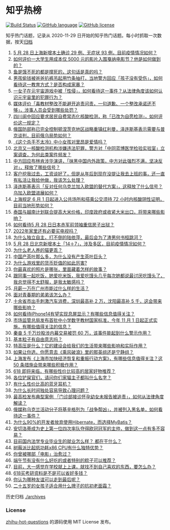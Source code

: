 # 知乎热榜
[![Build Status](https://github.com/ToWeLong/zhihu-hot-questions/workflows/CI/badge.svg)](https://github.com/ToWeLong/zhihu-hot-questions/actions)
[![GitHub language](https://img.shields.io/badge/language-golang-orange.svg)](https://golang.org/)
[![GitHub license](https://img.shields.io/github/license/ToWeLong/zhihu-hot-questions)](https://github.com/ToWeLong/zhihu-hot-questions/blob/main/LICENSE)

知乎热门话题，记录从 2020-11-29 日开始的知乎热门话题。每小时抓取一次数据，按天[归档](./archives)

<!-- BEGIN -->

1. [5 月 28 日上海新增本土确诊 29 例、无症状 93 例，目前疫情情况如何？](https://www.zhihu.com/question/535061975)
1. [如何评价一大学生用成本仅 5000 元的影片入围戛纳电影节？他是如何做到的？](https://www.zhihu.com/question/534773901)
1. [鱼是饿不死的都是撑死的，这句话是真的吗？](https://www.zhihu.com/question/531704430)
1. [男孩偷钱被爸爸扒裤吊起用竹条抽打，当地警方回应「孩子没有受伤」，如何看待这一教育方式？是否构成家暴？](https://www.zhihu.com/question/535063993)
1. [一女子在元宇宙游戏中被「性侵」，如何看待这一事件？从法律角度该如何认识元宇宙里的犯罪行为？](https://www.zhihu.com/question/535004258)
1. [媒体评价「毒教材整改不能避开追责问责，一句道歉、一个整改承诺还不够」，涉事人员会受到哪些处罚？](https://www.zhihu.com/question/535076046)
1. [四川阆中回应要求居民自费常态化核酸检测，称「已改为自愿检测」，如何评价这一规定？](https://www.zhihu.com/question/534996292)
1. [俄国防部称已完全控制顿涅茨克地区战略重镇红利曼，泽连斯基表示需要与普京谈判，目前俄乌局势如何？](https://www.zhihu.com/question/535069552)
1. [《这个杀手不太冷》中小女孩对里昂是爱情吗？](https://www.zhihu.com/question/36422836)
1. [北京又一核酸检测机构涉嫌违法犯罪，警方对「中同蓝博医学检验实验室」立案调查，为何此类案件频发？](https://www.zhihu.com/question/535098930)
1. [中方回应布林肯涉华演讲，「抹黑中国内外政策，中方对此强烈不满，坚决反对」，释放了哪些信号？](https://www.zhihu.com/question/534850355)
1. [客户挖我过去，工资谈好了，但是从年后到现在没提让我去上班的事，还一直有私活让我给他做，我该怎么处理？](https://www.zhihu.com/question/534887349)
1. [泽连斯基表示「反对任何乌克兰加入欧盟的替代方案」，这释放了什么信号？乌加入欧盟进展如何？](https://www.zhihu.com/question/535065324)
1. [上海规定 6 月 1 日起进入公共场所和搭乘公交须持 72 小时内核酸阴性证明，目前当地形势如何？](https://www.zhihu.com/question/535072526)
1. [泰国与越南计划联合提高大米价格，印度政府或收紧大米出口，将带来哪些影响？](https://www.zhihu.com/question/535017054)
1. [如何看待5 月 28 日日本赤军前领袖重信房子出狱？](https://www.zhihu.com/question/534983472)
1. [2022年家里还有必要买电视吗？](https://www.zhihu.com/question/534521303)
1. [为什么独立自主，打不倒的陆依萍，最后会为了渣男何书桓跳河？](https://www.zhihu.com/question/534327460)
1. [5 月 28 日北京新增本土「14＋7」，涉及多区，目前疫情情况如何？](https://www.zhihu.com/question/535062037)
1. [为什么老人养的猫更乖？](https://www.zhihu.com/question/530271711)
1. [中国产茶叶那么多，为什么没有产生茶叶巨头？](https://www.zhihu.com/question/534217894)
1. [为什么游戏里的货币贬值的如此厉害?](https://www.zhihu.com/question/534764157)
1. [你最喜欢的照片是哪张，里面藏着怎样的故事？](https://www.zhihu.com/question/534941484)
1. [跟同事一起吃饭，她爱吃米饭，我爱吃馒头几乎每次她都说最讨厌吃馒头了，我总觉得不太舒服，是我太敏感吗？](https://www.zhihu.com/question/505629130)
1. [月薪一万在广州市能过什么样的生活？](https://www.zhihu.com/question/54172137)
1. [面对青春期的弟弟该怎么办？](https://www.zhihu.com/question/519136857)
1. [十余省市出手刺激汽车消费，深圳最高补 2 万，沈阳最高补 5 千，这会带来哪些影响？](https://www.zhihu.com/question/535079075)
1. [如何看待iPhone14有望实现息屏显示？有哪些信息值得关注？](https://www.zhihu.com/question/534450877)
1. [市场监管总局发布首批中小学数字教材国家标准，今年 11 月 1 日起正式实施，有哪些值得关注的信息？](https://www.zhihu.com/question/535076678)
1. [秦奋 5 千万炒股涉内幕交易被罚 60 万，该事件能起到什么警示作用？](https://www.zhihu.com/question/535064495)
1. [基本粒子有自由意志吗？](https://www.zhihu.com/question/532952027)
1. [特高压是什么？它的建设会给我们的生活带来哪些影响和实际作用？](https://www.zhihu.com/question/387457470)
1. [如果让你选，你愿意去《乘风破浪》里的那英组还是宁静组？](https://www.zhihu.com/question/534803531)
1. [上海发布《上海市加快经济恢复和重振行动方案》，有哪些信息值得关注？这 50 条措施会带来哪些积极作用？](https://www.zhihu.com/question/535100076)
1. [618 即将来临，有哪些性价比较高的居家好物推荐？](https://www.zhihu.com/question/465415840)
1. [各位铲屎官们，请问你们家猫主子都叫什么名字？](https://www.zhihu.com/question/532638608)
1. [有什么性价比高的蓝牙耳机？](https://www.zhihu.com/question/370899473)
1. [为什么长时间独处容易导致心理问题？](https://www.zhihu.com/question/507178360)
1. [最高检发布典型案例  「门诊部接诊怀孕幼女未报告被追责」，如何从法律角度解读？](https://www.zhihu.com/question/534833239)
1. [俄媒称乌克兰活动分子将基辛格列为「战争帮凶」，并被列入黑名单，如何看待这一事件？](https://www.zhihu.com/question/535055614)
1. [为什么90%的开发者放弃使用Hibernate，而选择MyBatis？](https://www.zhihu.com/question/532452772)
1. [安切洛蒂成为史上第一位四次率队夺得欧冠冠军的主帅，做到这一点有多不容易？](https://www.zhihu.com/question/535059390)
1. [目前国内法学专业毕业生的就业怎么样？  都在干什么？](https://www.zhihu.com/question/20925426)
1. [树莓派比起低功耗x86 CPU有什么独特优势？](https://www.zhihu.com/question/66567850)
1. [你曾被哪部「电影」治愈过？](https://www.zhihu.com/question/525386871)
1. [端午节有没有什么好吃的或者特别的粽子可以推荐？](https://www.zhihu.com/question/394905152)
1. [目前，大一感觉在学校就上上课，就找不到自己喜欢的东西，要怎么办？](https://www.zhihu.com/question/535084552)
1. [618买考研资料是不是可以省好多钱？](https://www.zhihu.com/question/530629949)
1. [你认为哪种友谊可以走到最后呢？](https://www.zhihu.com/question/534823470)
1. [二十五岁的女孩子适合用什么牌子的抗初老面霜？](https://www.zhihu.com/question/36047537)

<!-- END -->

历史归档 [./archives](./archives)


### License
[zhihu-hot-questions](https://github.com/towelong/zhihu-hot-questions) 的源码使用 MIT License 发布。